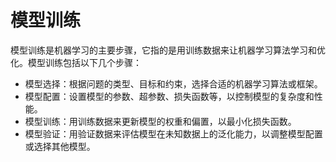 # 模型训练

模型训练是机器学习的主要步骤，它指的是用训练数据来让机器学习算法学习和优化。模型训练包括以下几个步骤：

- 模型选择：根据问题的类型、目标和约束，选择合适的机器学习算法或框架。
- 模型配置：设置模型的参数、超参数、损失函数等，以控制模型的复杂度和性能。
- 模型训练：用训练数据来更新模型的权重和偏置，以最小化损失函数。
- 模型验证：用验证数据来评估模型在未知数据上的泛化能力，以调整模型配置或选择其他模型。
